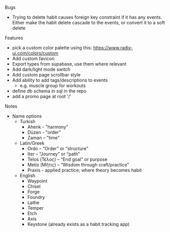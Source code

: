 Bugs
- Trying to delete habit causes foreign key constraint if it has any events. Either make the habit delete cascade to the events, or convert it to a soft delete

Features
- pick a custom color palette using this: https://www.radix-ui.com/colors/custom
- Add custom favicon
- Export types from supabase, use them where relevant
- Add dark/light mode switch
- Add custom page scrollbar style
- Add ability to add tags/descriptions to events
  - e.g. muscle group for workouts
- define db schema in sql in the repo
- add a promo page at root '/'

Notes
- Name options
  - Turkish
    - Ahenk - "harmony"
    - Düzen - "order"
    - Zaman – "time"
  - Latin/Greek
    - Ordo – “Order” or “structure”
    - Iter – “Journey” or “path”
    - Telos (Τέλος) – “End goal” or purpose
    - Metis (Μῆτις) – “Wisdom through craft/practice”
    - Praxis - applied practice; where theory becomes habit
  - English
    - Waypoint
    - Chisel
    - Forge
    - Foundry
    - Lathe
    - Temper
    - Etch
    - Axis
    - Keystone (already exists as a habit tracking app)

